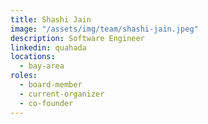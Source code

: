 ```yaml
---
title: Shashi Jain
image: "/assets/img/team/shashi-jain.jpeg"
description: Software Engineer
linkedin: quahada
locations:
  - bay-area
roles:
  - board-member
  - current-organizer
  - co-founder
---
```

